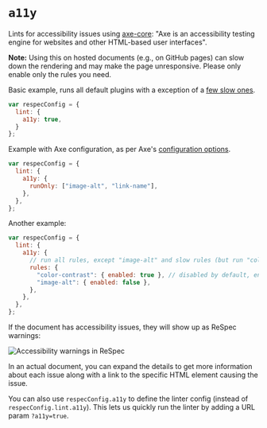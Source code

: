 # `a11y`

Lints for accessibility issues using [axe-core](https://github.com/dequelabs/axe-core): "Axe is an accessibility testing engine for websites and other HTML-based user interfaces".

**Note:** Using this on hosted documents (e.g., on GitHub pages) can slow down the rendering and may make the page unresponsive. Please only enable only the rules you need.

Basic example, runs all default plugins with a exception of a [few slow ones](https://github.com/w3c/respec/blob/develop/src/core/a11y.js#L12).

```js "example": "Run all default rules"
var respecConfig = {
  lint: {
    a11y: true,
  }
};
```

Example with Axe configuration, as per Axe's [configuration options](https://github.com/dequelabs/axe-core/blob/develop/doc/API.md#options-parameter).

```js "example": "Run only a specific rules"
var respecConfig = {
  lint: {
    a11y: {
      runOnly: ["image-alt", "link-name"],
    },
  },
};
```

Another example:

```js "example": "Enable or disable certain rules"
var respecConfig = {
  lint: {
    a11y: {
      // run all rules, except "image-alt" and slow rules (but run "color-contrast")
      rules: {
        "color-contrast": { enabled: true }, // disabled by default, enable it
        "image-alt": { enabled: false },
      },
    },
  },
};
```

If the document has accessibility issues, they will show up as ReSpec warnings:

![Accessibility warnings in ReSpec](https://user-images.githubusercontent.com/8426945/76140522-73ea3d00-6081-11ea-95bb-6650fe3abbdb.png)

In an actual document, you can expand the details to get more information about each issue along with a link to the specific HTML element causing the issue.

You can also use `respecConfig.a11y` to define the linter config (instead of `respecConfig.lint.a11y`). This lets us quickly run the linter by adding a URL param `?a11y=true`.
